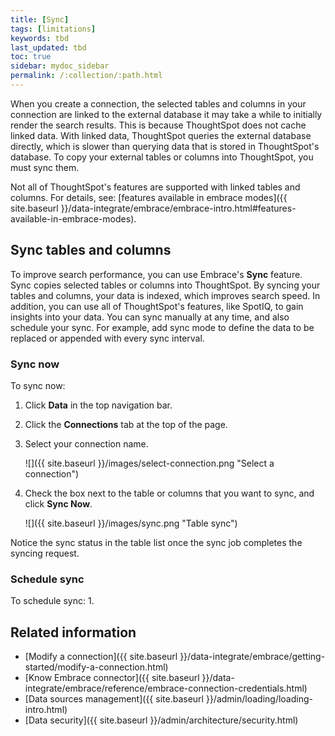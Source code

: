 ```yaml
---
title: [Sync]
tags: [limitations]
keywords: tbd
last_updated: tbd
toc: true
sidebar: mydoc_sidebar
permalink: /:collection/:path.html
---
```

When you create a connection, the selected tables and columns in your connection are linked to the external database it may take a while to initially render the search results. This is because ThoughtSpot does not cache linked data. With linked data, ThoughtSpot queries the external database directly, which is slower than querying data that is stored in ThoughtSpot's database. To copy your external tables or columns into ThoughtSpot, you must sync them.

Not all of ThoughtSpot's features are supported with linked tables and columns. For details, see: [features available in embrace modes]({{ site.baseurl }}/data-integrate/embrace/embrace-intro.html#features-available-in-embrace-modes).

## Sync tables and columns

To improve search performance, you can use Embrace's **Sync** feature. Sync copies selected tables or columns into ThoughtSpot. By syncing your tables and columns, your data is indexed, which improves search speed. In addition, you can use all of ThoughtSpot's features, like SpotIQ, to gain insights into your data. You can sync manually at any time, and also schedule your sync. For example, add sync mode to define the data to be replaced or appended with every sync interval.

### Sync now

To sync now:
1. Click **Data** in the top navigation bar.
2. Click the **Connections** tab at the top of the page.
3. Select your connection name.

    ![]({{ site.baseurl }}/images/select-connection.png "Select a connection")

4. Check the box next to the table or columns that you want to sync, and click **Sync Now**.

    ![]({{ site.baseurl }}/images/sync.png "Table sync")

Notice the sync status in the table list once the sync job completes the syncing request.

### Schedule sync

To schedule sync:
1.


## Related information
- [Modify a connection]({{ site.baseurl }}/data-integrate/embrace/getting-started/modify-a-connection.html)
- [Know Embrace connector]({{ site.baseurl }}/data-integrate/embrace/reference/embrace-connection-credentials.html)
- [Data sources management]({{ site.baseurl }}/admin/loading/loading-intro.html)
- [Data security]({{ site.baseurl }}/admin/architecture/security.html)
